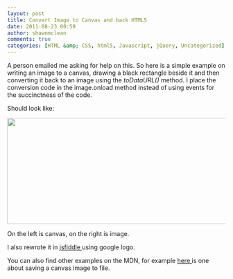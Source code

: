 ```yaml
---
layout: post
title: Convert Image to Canvas and back HTML5
date: 2011-08-23 00:59
author: shawnmclean
comments: true
categories: [HTML &amp; CSS, html5, Javascript, jQuery, Uncategorized]
---
```

A person emailed me asking for help on this. So here is a simple example on writing an image to a canvas, drawing a black rectangle beside it and then converting it back to an image using the <em>toDataURL() </em>method. I place the conversion code in the image.onload method instead of using events for the succinctness of the code.

<script src="https://gist.github.com/1764159.js?file=img2canvas.htm"></script>

Should look like:

<a href="http://www.shawnmclean.com/wp-content/uploads/2011/08/canvtoimg.png"><img class="aligncenter size-full wp-image-263" title="canvtoimg" src="http://www.shawnmclean.com/wp-content/uploads/2011/08/canvtoimg.png" alt="" width="584" height="245" /></a>

On the left is canvas, on the right is image.

I also rewrote it in <a href="http://jsfiddle.net/mcUHb/">jsfiddle </a>using google logo.

You can also find other examples on the MDN, for example <a href="https://developer.mozilla.org/en/Code_snippets/Canvas">here </a>is one about saving a canvas image to file.
